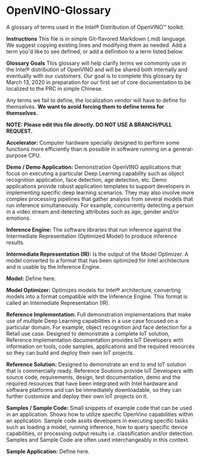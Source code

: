 # OpenVINO-Glossary

A glossary of terms used in the Intel® Distribution of OpenVINO™ toolkit.

**Instructions**
This file is in simple Git-flavored Markdown (.md) language.  We suggest copying existing lines and modifying them as needed.
Add a term you'd like to see defined, or add a definition to a term listed below.  

**Glossary Goals**
This glossary will help clarify terms we commonly use in the Intel® distribution of OpenVINO and will be shared both internally and eventually with our customers.  Our goal is to complete this glossary by March 13, 2020 in preparation for our first set of core documentation to be localized to the PRC in simple Chinese.

Any terms we fail to define, the localization vendor will have to define for themselves.  **We want to avoid forcing them to define terms for themselves.**

**NOTE: Please edit this file directly.  DO NOT USE A BRANCH/PULL REQUEST.**

**Accelerator:** Computer hardware specially designed to perform some functions more efficiently than is possible in software running on a general-purpose CPU. 

**Demo / Demo Application:** Demonstration OpenVINO applications that focus on executing a particular Deep Learning capability such as object recognition application, face detection, age detection, etc.  Demo applications provide robust application templates to support developers in implementing specific deep learning scenarios. They may also involve more complex processing pipelines that gather analysis from several models that run inference simultaneously. For example, concurrently detecting a person in a video stream and detecting attributes such as age, gender and/or emotions.

**Inference Engine:** The software libraries that run inference against the Intermediate Representation (Optimized Model) to produce inference results.

**Intermediate Representation (IR):** Is the output of the Model Optimizer. A model converted to a format that has been optimized for Intel architecture and is usable by the Inference Engine.

**Model:** Define here.

**Model Optimizer:** Optimizes models for Intel® architecture, converting models into a format compatible with the Inference Engine. This format is called an Intemediate Representation (IR).

**Reference Implementation:** Full demonstration implementations that make use of multiple Deep Learning capabilities in a use case focused on a particular domain. For example, object recognition and face detection for a Retail use case. Designed to demonstrate a complete IoT solution, Reference Implementation documentation provides IoT Developers with information on tools, code samples, applications and the required resources so they can build and deploy their own IoT projects.

**Reference Solution:** Designed to demonstrate an end to end IoT solution that is commercially ready.  Reference Soutions provide IoT Developers with source code, requirements, design, test documentation, demo and the required resources that have been integrated with Intel hardware and software platforms and can be immediately downloadable, so they can further customize and deploy their own IoT projects on it. 

**Samples / Sample Code:** Small snippets of example code that can be used in an application. Shows how to utilize specific OpenVino capabilities within an application. Sample code assits developers in executing specific tasks such as loading a model, running inference, how to query specific device capabilities, or processing output results i.e. classification and/or detection.  Samples and Sample Code are often used interchangeably in this context.  

**Sample Application:** Define here.

